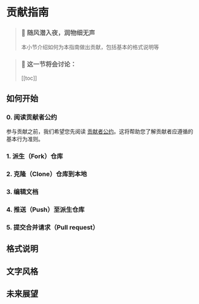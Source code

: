 # 贡献指南

> ### 🌱 随风潜入夜，润物细无声
>
> 本小节介绍如何为本指南做出贡献，包括基本的格式说明等

> ### 🔖 这一节将会讨论：
>
> [[toc]]

## 如何开始

### 0. 阅读贡献者公约

参与贡献之前，我们希望您先阅读 [贡献者公约](./contributor-covenant.md)。这将帮助您了解贡献者应遵循的基本行为准则。

### 1. 派生（Fork）仓库

### 2. 克隆（Clone）仓库到本地

### 3. 编辑文档

### 4. 推送（Push）至派生仓库

### 5. 提交合并请求（Pull request）

## 格式说明

## 文字风格

## 未来展望
